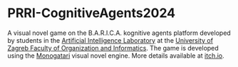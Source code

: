 # PRRI-CognitiveAgents2024

A visual novel game on the B.A.R.I.C.A. kognitive agents platform developed by students in the [Artificial Intelligence Laboratory](https://ai.foi.hr/) at the [University of Zagreb Faculty of Organization and Informatics](https://www.foi.unizg.hr/). The game is developed using the [Monogatari](https://monogatari.io/) visual novel engine. More details available at [itch.io](https://ailab-foi.itch.io/prri-cognitiveagents2024).
